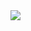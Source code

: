 <img src="https://cdn.discordapp.com/attachments/854378301303947317/975341933964705802/Web_capture_15-5-2022_171911_127.0.0.1.jpeg">
